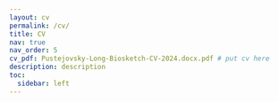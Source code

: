 ```yaml
---
layout: cv
permalink: /cv/
title: CV
nav: true
nav_order: 5
cv_pdf: Pustejovsky-Long-Biosketch-CV-2024.docx.pdf # put cv here
description: description
toc:
  sidebar: left
---
```

